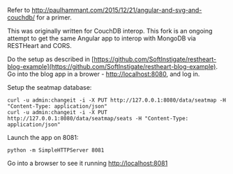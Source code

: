 Refer to http://paulhammant.com/2015/12/21/angular-and-svg-and-couchdb/ for a primer.

This was originally written for CouchDB interop. This fork is an ongoing attempt to get
the same Angular app to interop with MongoDB via RESTHeart and CORS.

Do the setup as described in [https://github.com/SoftInstigate/restheart-blog-example](https://github.com/SoftInstigate/restheart-blog-example). Go into the blog app in a brower - [http://localhost:8080](http://localhost:8080), and log in.

Setup the seatmap database:

```
curl -u admin:changeit -i -X PUT http://127.0.0.1:8080/data/seatmap -H "Content-Type: application/json"
curl -u admin:changeit -i -X PUT http://127.0.0.1:8080/data/seatmap/seats -H "Content-Type: application/json"
```

Launch the app on 8081:

```
python -m SimpleHTTPServer 8081
```

Go into a browser to see it running [http://localhost:8081](http://localhost:8081)
